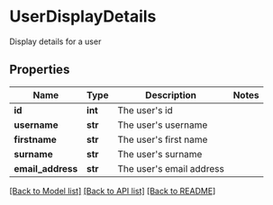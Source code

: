 # UserDisplayDetails

Display details for a user
## Properties
Name | Type | Description | Notes
------------ | ------------- | ------------- | -------------
**id** | **int** | The user&#39;s id | 
**username** | **str** | The user&#39;s username | 
**firstname** | **str** | The user&#39;s first name | 
**surname** | **str** | The user&#39;s surname | 
**email_address** | **str** | The user&#39;s email address | 

[[Back to Model list]](../README.md#documentation-for-models) [[Back to API list]](../README.md#documentation-for-api-endpoints) [[Back to README]](../README.md)


